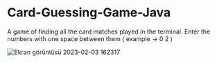 # Card-Guessing-Game-Java
A game of finding all the card matches played in the terminal.
Enter the numbers with one space between them ( example -> 0 2 )


![Ekran görüntüsü 2023-02-03 162317](https://user-images.githubusercontent.com/61963561/216614123-664d567d-bbf6-4b94-b6d6-8e13581414cc.png)
